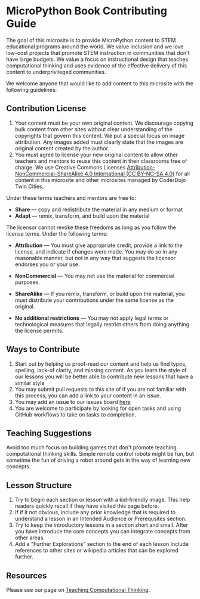 # MicroPython Book Contributing Guide

The goal of this microsite is to provide MicroPython content to STEM educational programs around the world.  We value inclusion and we love low-cost projects that promote STEM instruction in communities that don't have large budgets.  We value a focus on instructional design that teaches computational thinking and uses evidence of the effective delivery of this content to underprivileged communities.

We welcome anyone that would like to add content to this microsite with the following guidelines:

## Contribution License

1. Your content must be your own original content.  We discourage copying bulk content from other sites without clear understanding of the copyrights that govern this content.  We put a special focus on image attribution.  Any images added must clearly state that the images are original content created by the author.
2. You must agree to license your new original content to allow other teachers and mentors to reuse this content in their classrooms free of charge.  We use Creative Commons Licenses [Attribution-NonCommercial-ShareAlike 4.0 International (CC BY-NC-SA 4.0)](https://creativecommons.org/licenses/by-nc-sa/4.0/) for all content in this microsite and other microsites managed by CoderDojo Twin Cities.
   
Under these terms teachers and mentors are free to:

* **Share** — copy and redistribute the material in any medium or format
* **Adapt** — remix, transform, and build upon the material

The licensor cannot revoke these freedoms as long as you follow the license terms.
Under the following terms:

* **Attribution** — You must give appropriate credit, provide a link to the license, and indicate if changes were made. You may do so in any reasonable manner, but not in any way that suggests the licensor endorses you or your use.

* **NonCommercial** — You may not use the material for commercial purposes.

* **ShareAlike** — If you remix, transform, or build upon the material, you must distribute your contributions under the same license as the original.

* **No additional restrictions** — You may not apply legal terms or technological measures that legally restrict others from doing anything the license permits.

## Ways to Contribute

1. Start out by helping us proof-read our content and help us find typos, spelling, lack-of clarity, and missing content.  As you learn the style of our lessons you will be better able to contribute new lessons that have a similar style
1. You may submit pull requests to this site of if you are not familiar with this process, you can add a link to your content in an issue.
2. You may add an issue to our issues board [here](https://github.com/CoderDojoTC/micropython/issues)
3. You are welcome to participate by looking for open tasks and using GitHub workflows to take on tasks to completion.

## Teaching Suggestions

Avoid too much focus on building games that don't promote teaching computational thinking skills.  Simple remote control robots might be fun, but sometime the fun of driving a robot around gets in the way of learning new concepts.

## Lesson Structure

1. Try to begin each section or lesson with a kid-friendly image.  This help readers quickly recall if they have visited this page before.
2. If if it not obvious, include any prior knowledge that is required to understand a lesson in an Intended Audience or Prerequsites section.
3. Try to keep the introductory lessons in a section short and small.  After you have introduce the core concepts you can integrate concepts from other areas.
4. Add a "Further Explorations" section to the end of each lesson
Include references to other sites or wikipedia articles that can be explored further.

## Resources

Please see our page on [Teaching Computational Thinking](https://www.coderdojotc.org/CoderDojoTC/computational-thinking/).